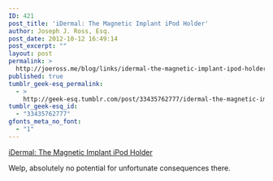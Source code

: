 ```yaml
---
ID: 421
post_title: 'iDermal: The Magnetic Implant iPod Holder'
author: Joseph J. Ross, Esq.
post_date: 2012-10-12 16:49:14
post_excerpt: ""
layout: post
permalink: >
  http://joeross.me/blog/links/idermal-the-magnetic-implant-ipod-holder/
published: true
tumblr_geek-esq_permalink:
  - >
    http://geek-esq.tumblr.com/post/33435762777/idermal-the-magnetic-implant-ipod-holder
tumblr_geek-esq_id:
  - "33435762777"
gfonts_meta_no_font:
  - "1"
---
```

<a href='http://www.apartmenttherapy.com/idermal-the-magnetic-implant-ipod-holder-final-frame-178594'>iDermal: The Magnetic Implant iPod Holder</a><div class="link_description"><p>Welp, absolutely no potential for unfortunate consequences there.</p></div>